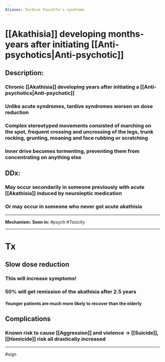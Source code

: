 ```yaml
---
Aliases: Tardive Tourette's syndrome
---
```

# [[Akathisia]] developing months-years after initiating [[Anti-psychotics|Anti-psychotic]]
## Description:
### Chronic [[Akathisia]] developing years after initiating a [[Anti-psychotics|Anti-psychotic]]
### Unlike acute syndromes, tardive syndromes **worsen on dose reduction**
###  Complex stereotyped movements consisted of marching on the spot, frequent crossing and uncrossing of the legs, trunk rocking, grunting, moaning and face rubbing or scratching
### Inner drive becomes tormenting, preventing them from concentrating on anything else
## DDx:
### May occur secondarily in someone previously with acute [[Akathisia]] induced by neuroleptic medication
### Or may occur in someone who never got acute akathisia

---
**Mechanism:**
**Seen in:** #psych #Toxicity 

---
# Tx
## Slow dose reduction
### This will increase symptoms!
### 50% will get remission of the akathisia after 2.5 years
#### Younger patients are much more likely to recover than the elderly
## Complications
### Known risk to cause [[Aggression]] and violence -> [[Suicide]], [[Homicide]] risk all drastically increased

---
#sign 